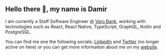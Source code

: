 ## Hello there 👋, my name is Damir

I am currently a Staff Software Engineer @ [Varo Bank](https://github.com/VaroBank), working with technologies such as React, React Native, TypeScript, GraphQL, Kotlin and PostgreSQL.

You can find me one the following socials: [LinkedIn](https://www.linkedin.com/in/damirharambasic) and [Twitter](https://www.x.com/damdeez) (no longer active on here) or you can get more information about me on my [website](https://www.damir.fun).
<!--
**damdeez/damdeez** is a ✨ _special_ ✨ repository because its `README.md` (this file) appears on your GitHub profile.

Here are some ideas to get you started:

- 🔭 I’m currently working on ...
- 🌱 I’m currently learning ...
- 👯 I’m looking to collaborate on ...
- 🤔 I’m looking for help with ...
- 💬 Ask me about ...
- 📫 How to reach me: ...
- 😄 Pronouns: ...
- ⚡ Fun fact: ...
-->
